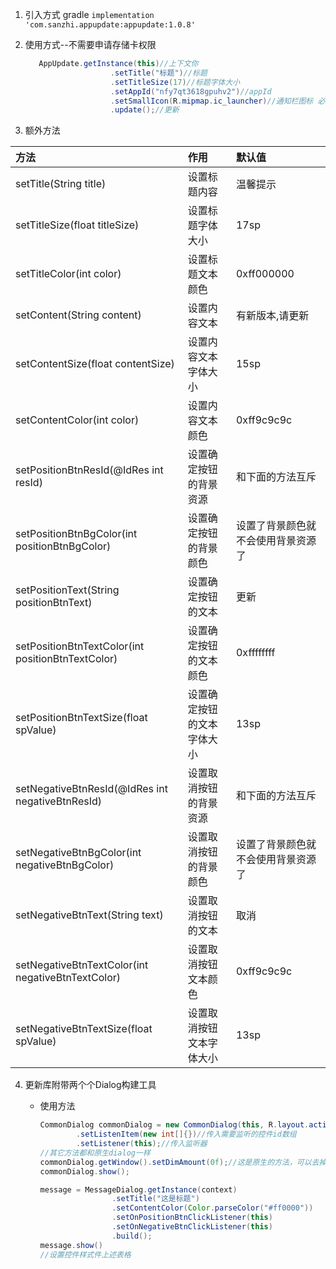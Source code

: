1. 引入方式 gradle `implementation
   'com.sanzhi.appupdate:appupdate:1.0.8'`

2. 使用方式--不需要申请存储卡权限

   ```java
      AppUpdate.getInstance(this)//上下文你
                      .setTitle("标题")//标题
                      .setTitleSize(17)//标题字体大小
                      .setAppId("nfy7qt3618gpuhv2")//appId
                      .setSmallIcon(R.mipmap.ic_launcher)//通知栏图标 必传
                      .update();//更新
   ```
3. 额外方法

| 方法                                              | 作用                      | 默认值                           |
|:--------------------------------------------------|:-------------------------|:---------------------------------|
| setTitle(String title)                            | 设置标题内容              | 温馨提示                         |
| setTitleSize(float titleSize)                     | 设置标题字体大小          | 17sp                             |
| setTitleColor(int color)                          | 设置标题文本颜色          | 0xff000000                       |
| setContent(String content)                        | 设置内容文本              | 有新版本,请更新                   |
| setContentSize(float contentSize)                 | 设置内容文本字体大小       | 15sp                            |
| setContentColor(int color)                        | 设置内容文本颜色          | 0xff9c9c9c                       |
| setPositionBtnResId(@IdRes int resId)             | 设置确定按钮的背景资源     | 和下面的方法互斥                 |
| setPositionBtnBgColor(int positionBtnBgColor)     | 设置确定按钮的背景颜色     | 设置了背景颜色就不会使用背景资源了 |
| setPositionText(String positionBtnText)           | 设置确定按钮的文本        | 更新                             |
| setPositionBtnTextColor(int positionBtnTextColor) | 设置确定按钮的文本颜色     | 0xffffffff                      |
| setPositionBtnTextSize(float spValue)             | 设置确定按钮的文本字体大小 | 13sp                             |
| setNegativeBtnResId(@IdRes int negativeBtnResId)  | 设置取消按钮的背景资源     | 和下面的方法互斥                 |
| setNegativeBtnBgColor(int negativeBtnBgColor)     | 设置取消按钮的背景颜色     | 设置了背景颜色就不会使用背景资源了 |
| setNegativeBtnText(String text)                   | 设置取消按钮的文本        | 取消                             |
| setNegativeBtnTextColor(int negativeBtnTextColor) | 设置取消按钮文本颜色       | 0xff9c9c9c                      |
| setNegativeBtnTextSize(float spValue)             | 设置取消按钮文本字体大小   | 13sp                            |

4. 更新库附带两个个Dialog构建工具
   *  使用方法

        ```java
        CommonDialog commonDialog = new CommonDialog(this, R.layout.activity_main)//传入上下文和自定义布局
                .setListenItem(new int[]{})//传入需要监听的控件id数组
                .setListener(this);//传入监听器
        //其它方法都和原生dialog一样
        commonDialog.getWindow().setDimAmount(0f);//这是原生的方法，可以去掉dialog的遮罩
        commonDialog.show();
        ```
      ```java
      message = MessageDialog.getInstance(context)
                      .setTitle("这是标题")
                      .setContentColor(Color.parseColor("#ff0000"))
                      .setOnPositionBtnClickListener(this)
                      .setOnNegativeBtnClickListener(this)
                      .build();
      message.show()
      //设置控件样式件上述表格
      ```
